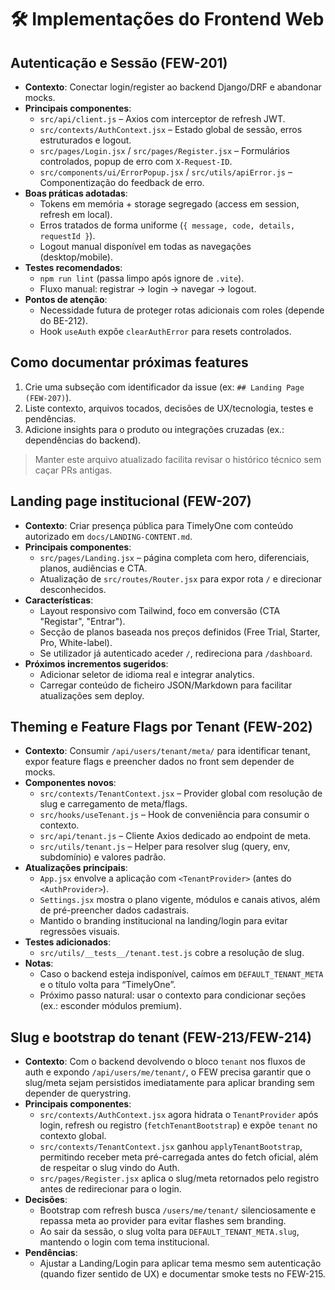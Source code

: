 # 🛠️ Implementações do Frontend Web

## Autenticação e Sessão (FEW-201)

- **Contexto**: Conectar login/register ao backend Django/DRF e abandonar mocks.
- **Principais componentes**:
  - `src/api/client.js` – Axios com interceptor de refresh JWT.
  - `src/contexts/AuthContext.jsx` – Estado global de sessão, erros estruturados e logout.
  - `src/pages/Login.jsx` / `src/pages/Register.jsx` – Formulários controlados, popup de erro com `X-Request-ID`.
  - `src/components/ui/ErrorPopup.jsx` / `src/utils/apiError.js` – Componentização do feedback de erro.
- **Boas práticas adotadas**:
  - Tokens em memória + storage segregado (access em session, refresh em local).
  - Erros tratados de forma uniforme (`{ message, code, details, requestId }`).
  - Logout manual disponível em todas as navegações (desktop/mobile).
- **Testes recomendados**:
  - `npm run lint` (passa limpo após ignore de `.vite`).
  - Fluxo manual: registrar → login → navegar → logout.
- **Pontos de atenção**:
  - Necessidade futura de proteger rotas adicionais com roles (depende do BE-212).
  - Hook `useAuth` expõe `clearAuthError` para resets controlados.

## Como documentar próximas features

1. Crie uma subseção com identificador da issue (ex: `## Landing Page (FEW-207)`).
2. Liste contexto, arquivos tocados, decisões de UX/tecnologia, testes e pendências.
3. Adicione insights para o produto ou integrações cruzadas (ex.: dependências do backend).

> Manter este arquivo atualizado facilita revisar o histórico técnico sem caçar PRs antigas.

## Landing page institucional (FEW-207)

- **Contexto**: Criar presença pública para TimelyOne com conteúdo autorizado em `docs/LANDING-CONTENT.md`.
- **Principais componentes**:
  - `src/pages/Landing.jsx` – página completa com hero, diferenciais, planos, audiências e CTA.
  - Atualização de `src/routes/Router.jsx` para expor rota `/` e direcionar desconhecidos.
- **Características**:
  - Layout responsivo com Tailwind, foco em conversão (CTA "Registar", "Entrar").
  - Secção de planos baseada nos preços definidos (Free Trial, Starter, Pro, White-label).
  - Se utilizador já autenticado aceder `/`, redireciona para `/dashboard`.
- **Próximos incrementos sugeridos**:
  - Adicionar seletor de idioma real e integrar analytics.
  - Carregar conteúdo de ficheiro JSON/Markdown para facilitar atualizações sem deploy.

## Theming e Feature Flags por Tenant (FEW-202)

- **Contexto**: Consumir `/api/users/tenant/meta/` para identificar tenant, expor feature flags e preencher dados no front sem depender de mocks.
- **Componentes novos**:
  - `src/contexts/TenantContext.jsx` – Provider global com resolução de slug e carregamento de meta/flags.
  - `src/hooks/useTenant.js` – Hook de conveniência para consumir o contexto.
  - `src/api/tenant.js` – Cliente Axios dedicado ao endpoint de meta.
  - `src/utils/tenant.js` – Helper para resolver slug (query, env, subdomínio) e valores padrão.
- **Atualizações principais**:
  - `App.jsx` envolve a aplicação com `<TenantProvider>` (antes do `<AuthProvider>`).
  - `Settings.jsx` mostra o plano vigente, módulos e canais ativos, além de pré-preencher dados cadastrais.
  - Mantido o branding institucional na landing/login para evitar regressões visuais.
- **Testes adicionados**:
  - `src/utils/__tests__/tenant.test.js` cobre a resolução de slug.
- **Notas**:
  - Caso o backend esteja indisponível, caímos em `DEFAULT_TENANT_META` e o título volta para “TimelyOne”.
  - Próximo passo natural: usar o contexto para condicionar seções (ex.: esconder módulos premium).

## Slug e bootstrap do tenant (FEW-213/FEW-214)

- **Contexto**: Com o backend devolvendo o bloco `tenant` nos fluxos de auth e expondo `/api/users/me/tenant/`, o FEW precisa garantir que o slug/meta sejam persistidos imediatamente para aplicar branding sem depender de querystring.
- **Principais componentes**:
  - `src/contexts/AuthContext.jsx` agora hidrata o `TenantProvider` após login, refresh ou registro (`fetchTenantBootstrap`) e expõe `tenant` no contexto global.
  - `src/contexts/TenantContext.jsx` ganhou `applyTenantBootstrap`, permitindo receber meta pré-carregada antes do fetch oficial, além de respeitar o slug vindo do Auth.
  - `src/pages/Register.jsx` aplica o slug/meta retornados pelo registro antes de redirecionar para o login.
- **Decisões**:
  - Bootstrap com refresh busca `/users/me/tenant/` silenciosamente e repassa meta ao provider para evitar flashes sem branding.
  - Ao sair da sessão, o slug volta para `DEFAULT_TENANT_META.slug`, mantendo o login com tema institucional.
- **Pendências**:
  - Ajustar a Landing/Login para aplicar tema mesmo sem autenticação (quando fizer sentido de UX) e documentar smoke tests no FEW-215.
